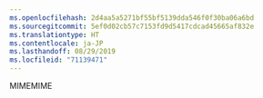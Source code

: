 ```yaml
---
ms.openlocfilehash: 2d4aa5a5271bf55bf5139dda546f0f30ba06a6bd
ms.sourcegitcommit: 5ef0d02cb57c7153fd9d5417cdcad45665af832e
ms.translationtype: HT
ms.contentlocale: ja-JP
ms.lasthandoff: 08/29/2019
ms.locfileid: "71139471"
---
```

<span data-ttu-id="73d9b-101">MIME</span><span class="sxs-lookup"><span data-stu-id="73d9b-101">MIME</span></span>